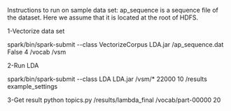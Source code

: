 Instructions to run on sample data set:
ap_sequence is a sequence file of the dataset. Here we assume that it is located at the root of HDFS. 


1-Vectorize data set

spark/bin/spark-submit --class VectorizeCorpus LDA.jar /ap_sequence.dat False 4 /vocab /vsm

2-Run LDA

spark/bin/spark-submit --class LDA LDA.jar /vsm/* 22000 10 /results example_settings

3-Get result 
python topics.py /results/lambda_final /vocab/part-00000 20 


